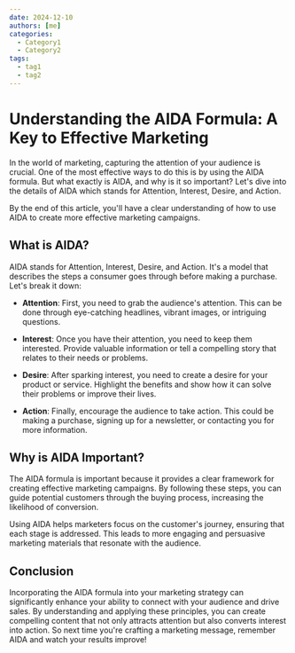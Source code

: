 ```yaml
---
date: 2024-12-10
authors: [me]
categories:
  - Category1
  - Category2
tags:
  - tag1
  - tag2
---
```


# Understanding the AIDA Formula: A Key to Effective Marketing

In the world of marketing, capturing the attention of your audience is crucial. One of the most effective ways to do this is by using the AIDA formula. But what exactly is AIDA, and why is it so important? Let's dive into the details of AIDA which stands for Attention, Interest, Desire, and Action.

By the end of this article, you'll have a clear understanding of how to use AIDA to create more effective marketing campaigns.

<!-- more -->

## What is AIDA?

AIDA stands for Attention, Interest, Desire, and Action. It's a model that describes the steps a consumer goes through before making a purchase. Let's break it down:

- **Attention**: First, you need to grab the audience's attention. This can be done through eye-catching headlines, vibrant images, or intriguing questions.
  
- **Interest**: Once you have their attention, you need to keep them interested. Provide valuable information or tell a compelling story that relates to their needs or problems.
  
- **Desire**: After sparking interest, you need to create a desire for your product or service. Highlight the benefits and show how it can solve their problems or improve their lives.
  
- **Action**: Finally, encourage the audience to take action. This could be making a purchase, signing up for a newsletter, or contacting you for more information.

## Why is AIDA Important?

The AIDA formula is important because it provides a clear framework for creating effective marketing campaigns. By following these steps, you can guide potential customers through the buying process, increasing the likelihood of conversion.

Using AIDA helps marketers focus on the customer's journey, ensuring that each stage is addressed. This leads to more engaging and persuasive marketing materials that resonate with the audience.

## Conclusion

Incorporating the AIDA formula into your marketing strategy can significantly enhance your ability to connect with your audience and drive sales. By understanding and applying these principles, you can create compelling content that not only attracts attention but also converts interest into action. So next time you're crafting a marketing message, remember AIDA and watch your results improve!
